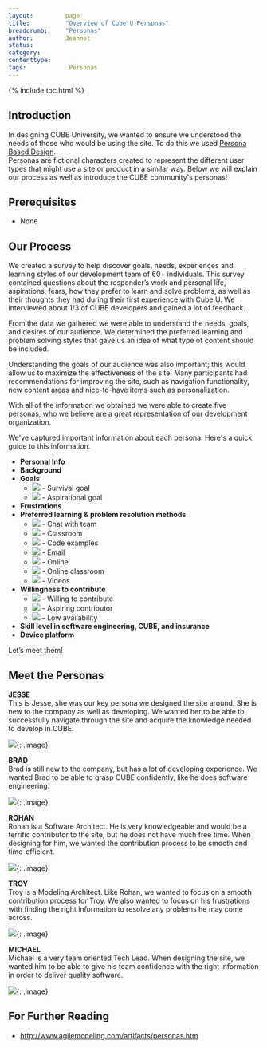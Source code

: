 ```yaml
---
layout:         page
title:          "Overview of Cube U Personas"
breadcrumb:     "Personas"
author:         Jeannet
status:
category:
contenttype:
tags:            Personas
---
```


{% include toc.html %}

## Introduction

In designing CUBE University, we wanted to ensure we understood the needs of
those who would be using the site. To do this we used [Persona Based Design](http://www.agilemodeling.com/artifacts/personas.htm).  
Personas are fictional characters created to represent the different user types 
that might use a site or product in a similar way. Below we will explain our 
process as well as introduce the CUBE community's personas! 

## Prerequisites

* None

## Our Process

We created a survey to help discover goals, needs, experiences and learning 
styles of our development team of 60+ individuals. This survey contained 
questions about the responder’s work and personal life, aspirations, fears, how 
they prefer to learn and solve problems, as well as their thoughts they had 
during their first experience with Cube U. We interviewed about 1/3 of CUBE
developers and gained a lot of feedback.   

From the data we gathered we were able to understand the needs, goals, and
desires of our audience. We determined the preferred learning and problem  solving
styles that gave us an idea of what type of content should be included.

Understanding the goals of our audience was also important; this would allow us 
to maximize the effectiveness of the site. Many participants had recommendations  for improving the site, such as navigation functionality, new content areas and
nice-to-have items such as personalization. 

With all of the information we obtained we were able to create five personas, 
who we believe are a great representation of our development organization. 

We've captured important information about each persona. Here's a quick guide 
to this information.  

* **Personal Info**
* **Background**
* **Goals**
    * ![](images/survivalGoal.png) - Survival goal
    * ![](images/aspirationalGoal.png) - Aspirational goal
* **Frustrations**
* **Preferred learning & problem resolution methods**
    * ![](images/chat.png) - Chat with team
    * ![](images/classroom.png) - Classroom
    * ![](images/codeExamples.png) - Code examples
    * ![](images/email.png) - Email
    * ![](images/online.png) - Online
    * ![](images/onlineClassroom.png) - Online classroom
    * ![](images/video.png) - Videos
* **Willingness to contribute**
    * ![](images/willingContributor.png) - Willing to contribute
    * ![](images/aspiringContributor.png) - Aspiring contributor
    * ![](images/lowAvailability.png) - Low availability
* **Skill level in software engineering, CUBE, and insurance**
* **Device platform**

Let’s meet them! 

## Meet the Personas

**JESSE**  
This is Jesse, she was our key persona we designed the site around. She is new 
to the company as well as developing. We wanted her to be able to successfully 
navigate through the site and acquire the knowledge needed to develop in CUBE. 

![](images/jesseErnst.png){: .image}
<br>

**BRAD**  
Brad is still new to the company, but has a lot of developing experience. We 
wanted Brad to be able to grasp CUBE confidently, like he does software 
engineering. 

![](images/bradBerger.png){: .image}
<br>

**ROHAN**  
Rohan is a Software Architect. He is very knowledgeable and would be a terrific 
contributor to the site, but he does not have much free time. When designing for  him, we wanted the contribution process to be smooth and time-efficient.

![](images/rohanMehta.png){: .image}
<br>

**TROY**  
Troy is a Modeling Architect. Like Rohan, we wanted to focus on a smooth 
contribution process for Troy. We also wanted to focus on his frustrations with 
finding the right information to resolve any problems he may come across. 

![](images/troyOkada.png){: .image}
<br>

**MICHAEL**  
Michael is a very team oriented Tech Lead. When designing the site, we wanted 
him to be able to give his team confidence with the right information in order 
to deliver quality software. 

![](images/michaelDawson.png){: .image}

## For Further Reading

* <http://www.agilemodeling.com/artifacts/personas.htm>
<br>
<br>

